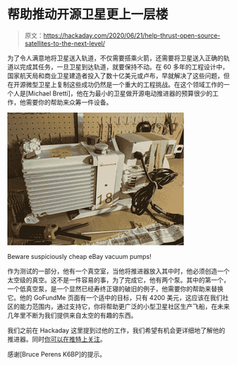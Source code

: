 # 帮助推动开源卫星更上一层楼

> 原文：<https://hackaday.com/2020/06/21/help-thrust-open-source-satellites-to-the-next-level/>

为了令人满意地将卫星送入轨道，不仅需要搭乘火箭，还需要将卫星送入正确的轨道以完成其任务，一旦卫星到达轨道，就要保持不动。在 60 多年的工程设计中，国家航天局和商业卫星建造者投入了数十亿美元或卢布，早就解决了这些问题，但在开源微型卫星上复制这些成功仍然是一个重大的工程挑战。在这个领域工作的一个人是[Michael Bretti]，他在为最小的卫星做开源电动推进器的预算很少的工作，他需要你的帮助来众筹一件设备。

[![Beware suspiciously cheap eBay vacuum pumps!](img/3a42a77900fcf28a53576a2bb35ea913.png)](https://hackaday.com/wp-content/uploads/2020/06/vacuum-pump-failure.jpg)

Beware suspiciously cheap eBay vacuum pumps!

作为测试的一部分，他有一个真空室，当他将推进器放入其中时，他必须创造一个太空级的真空。这不是一件容易的事，为了完成它，他有两个泵。其中的第一个，一个低真空泵，是一个显然已经寿终正寝的破旧的例子，他需要你的帮助来替换它。他的 GoFundMe 页面有一个适中的目标，只有 4200 美元，这应该在我们社区的能力范围内，通过支持它，你将帮助更广泛的小型卫星社区生产飞船，在未来几年里不断为我们提供来自太空的有趣的东西。

我们之前在 Hackaday 这里提到过他的工作，我们希望有机会更详细地了解他的推进器。同时[你可以在推特上关注](https://twitter.com/Applied_Ion)。

感谢[Bruce Perens K6BP]的提示。
